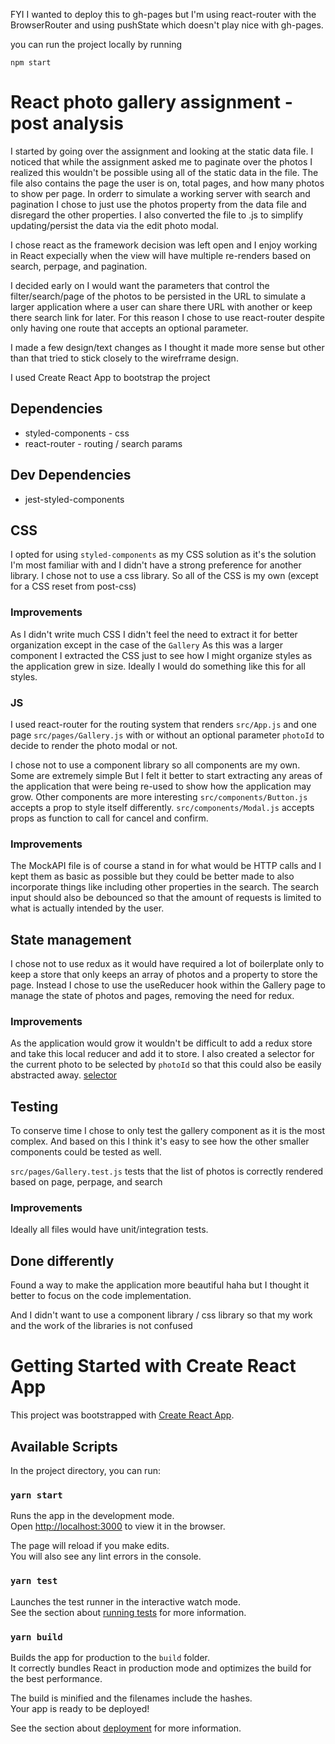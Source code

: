 FYI I wanted to deploy this to gh-pages but I'm using react-router with the BrowserRouter and
using pushState which doesn't play nice with gh-pages.

you can run the project locally by running

`npm start`

# React photo gallery assignment - post analysis

I started by going over the assignment and looking at the static data file. I noticed that while
the assignment asked me to paginate over the photos I realized this wouldn't be possible using all
of the static data in the file. The file also contains the page the user is on, total pages, and
how many photos to show per page. In orderr to simulate a working server with search and pagination
I chose to just use the photos property from the data file and disregard the other properties. I also
converted the file to .js to simplify updating/persist the data via the edit photo modal.

I chose react as the framework decision was left open and I enjoy working in React expecially when
the view will have multiple re-renders based on search, perpage, and pagination.

I decided early on I would want the parameters that control the filter/search/page of the photos to 
be persisted in the URL to simulate a larger application where a user can share there URL with another
or keep there search link for later. For this reason I chose to use react-router despite only having
one route that accepts an optional parameter.

I made a few design/text changes as I thought it made more sense but other than that tried to stick
closely to the wirefrrame design.

I used Create React App to bootstrap the project

## Dependencies

- styled-components - css
- react-router - routing / search params

## Dev Dependencies

- jest-styled-components

## CSS

I opted for using `styled-components` as my CSS solution as it's the solution I'm most familiar with
and I didn't have a strong preference for another library. I chose not to use a css library.
So all of the CSS is my own (except for a CSS reset from post-css)

### Improvements

As I didn't write much CSS I didn't feel the need to extract it for better organization except
in the case of the `Gallery` As this was a larger component I extracted the CSS just to see how
I might organize styles as the application grew in size.
Ideally I would do something like this for all styles.

### JS

I used react-router for the routing system that renders `src/App.js` and one page `src/pages/Gallery.js`
with or without an optional parameter `photoId` to decide to render the photo modal or not.

I chose not to use a component library so all components are my own. Some are extremely simple But I felt
it better to start extracting any areas of the application that were being re-used to show how the application may grow.
Other components are more interesting `src/components/Button.js` accepts a prop to style itself differently. `src/components/Modal.js` accepts props as function to call for cancel and confirm.

### Improvements

The MockAPI file is of course a stand in for what would be HTTP calls and I kept them as basic as 
possible but they could be better made to also incorporate things like including other properties
in the search. The search input should also be debounced so that the amount of requests is limited
to what is actually intended by the user. 

## State management

I chose not to use redux as it would have required a lot of boilerplate only to keep a store that only
keeps an array of photos and a property to store the page. Instead I chose to use the useReducer
hook within the Gallery page to manage the state of photos and pages, removing the need for redux.

### Improvements

As the application would grow it wouldn't be difficult to add a redux store and take this local
reducer and add it to store. I also created a selector for the current photo to be selected by `photoId` so that this
could also be easily abstracted away.
[selector](https://github.com/chrisjbrown/photo-gallery/blob/6e5adcd4fe5704cec91c11e7be0cb8c320dbde8e/src/pages/Gallery.js#L52-L52)
## Testing

To conserve time I chose to only test the gallery component as it is the most complex. And based
on this I think it's easy to see how the other smaller components could be tested as well.

`src/pages/Gallery.test.js` tests that the list of photos is correctly rendered based on page, perpage, and search

### Improvements

Ideally all files would have unit/integration tests.

## Done differently

Found a way to make the application more beautiful haha
but I thought it better to focus on the code implementation.

And I didn't want to use a component library / css library
so that my work and the work of the libraries is not confused

# Getting Started with Create React App

This project was bootstrapped with [Create React App](https://github.com/facebook/create-react-app).

## Available Scripts

In the project directory, you can run:

### `yarn start`

Runs the app in the development mode.\
Open [http://localhost:3000](http://localhost:3000) to view it in the browser.

The page will reload if you make edits.\
You will also see any lint errors in the console.

### `yarn test`

Launches the test runner in the interactive watch mode.\
See the section about [running tests](https://facebook.github.io/create-react-app/docs/running-tests) for more information.

### `yarn build`

Builds the app for production to the `build` folder.\
It correctly bundles React in production mode and optimizes the build for the best performance.

The build is minified and the filenames include the hashes.\
Your app is ready to be deployed!

See the section about [deployment](https://facebook.github.io/create-react-app/docs/deployment) for more information.
